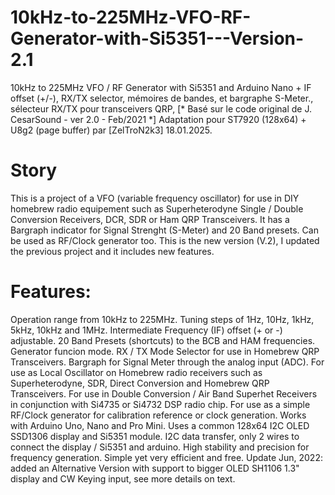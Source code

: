 # 10kHz-to-225MHz-VFO-RF-Generator-with-Si5351---Version-2.1
  10kHz to 225MHz VFO / RF Generator with Si5351 and Arduino Nano   + IF offset (+/-), RX/TX selector, mémoires de bandes, et bargraphe S-Meter.,    sélecteur RX/TX pour transceivers QRP,   [* Basé sur le code original de J. CesarSound - ver 2.0 - Feb/2021 *]    Adaptation pour ST7920 (128x64) + U8g2 (page buffer) par [ZelTroN2k3] 18.01.2025.

# Story
This is a project of a VFO (variable frequency oscillator) for use in DIY homebrew radio equipement such as Superheterodyne Single / Double Conversion Receivers, DCR, SDR or Ham QRP Transceivers. It has a Bargraph indicator for Signal Strenght (S-Meter) and 20 Band presets. Can be used as RF/Clock generator too. This is the new version (V.2), I updated the previous project and it includes new features.

# Features:

Operation range from 10kHz to 225MHz.
Tuning steps of 1Hz, 10Hz, 1kHz, 5kHz, 10kHz and 1MHz.
Intermediate Frequency (IF) offset (+ or -) adjustable.
20 Band Presets (shortcuts) to the BCB and HAM frequencies.
Generator funcion mode.
RX / TX Mode Selector for use in Homebrew QRP Transceivers.
Bargraph for Signal Meter through the analog input (ADC).
For use as Local Oscillator on Homebrew radio receivers such as Superheterodyne, SDR, Direct Conversion and Homebrew QRP Transceivers.
For use in Double Conversion / Air Band Superhet Receivers in conjunction with Si4735 or Si4732 DSP radio chip.
For use as a simple RF/Clock generator for calibration reference or clock generation.
Works with Arduino Uno, Nano and Pro Mini.
Uses a common 128x64 I2C OLED SSD1306 display and Si5351 module.
I2C data transfer, only 2 wires to connect the display / Si5351 and arduino.
High stability and precision for frequency generation.
Simple yet very efficient and free.
Update Jun, 2022: added an Alternative Version with support to bigger OLED SH1106 1.3" display and CW Keying input, see more details on text.
